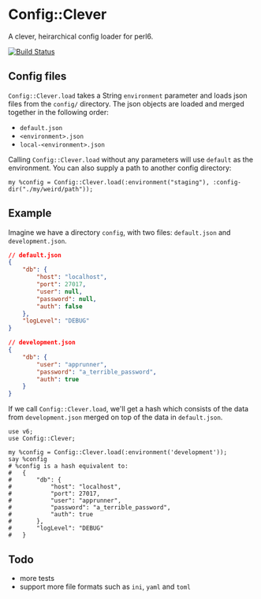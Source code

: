 # Config::Clever

A clever, heirarchical config loader for perl6.

[![Build Status](https://travis-ci.org/ShaneKilkelly/perl6-config-clever.svg?branch=master)](https://travis-ci.org/ShaneKilkelly/perl6-config-clever)

## Config files

`Config::Clever.load` takes a String `environment` parameter and loads json files from the `config/` directory. The json objects are loaded and merged together in the following order:

- `default.json`
- `<environment>.json`
- `local-<environment>.json`

Calling `Config::Clever.load` without any parameters will use `default` as the environment. You can also supply a path to another config directory:
```perl6
my %config = Config::Clever.load(:environment("staging"), :config-dir("./my/weird/path"));
```

## Example

Imagine we have a directory `config`, with two files: `default.json` and `development.json`.

```json
// default.json
{
    "db": {
        "host": "localhost",
        "port": 27017,
        "user": null,
        "password": null,
        "auth": false
    },
    "logLevel": "DEBUG"
}

// development.json
{
    "db": {
        "user": "apprunner",
        "password": "a_terrible_password",
        "auth": true
    }
}
```

If we call `Config::Clever.load`, we'll get a hash which consists of the data from
`development.json` merged on top of the data in `default.json`.

```perl6
use v6;
use Config::Clever;

my %config = Config::Clever.load(:environment('development'));
say %config
# %config is a hash equivalent to:
#   {
#       "db": {
#           "host": "localhost",
#           "port": 27017,
#           "user": "apprunner",
#           "password": "a_terrible_password",
#           "auth": true
#       },
#       "logLevel": "DEBUG"
#   }
```


## Todo

- more tests
- support more file formats such as `ini`, `yaml` and `toml`
